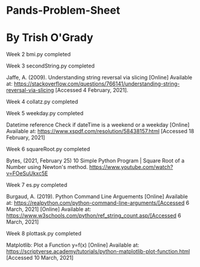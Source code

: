 # Pands-Problem-Sheet
# By Trish O'Grady

Week 2 bmi.py completed

Week 3 secondString.py completed  

Jaffe, A. (2009). Understanding string reversal via slicing [Online] Available at: https://stackoverflow.com/questions/766141/understanding-string-reversal-via-slicing [Accessed 4 February, 2021].

Week 4 collatz.py completed

Week 5 weekday.py completed    

Datetime reference  Check if dateTime is a weekend or a weekday [Online] Available at: https://www.xspdf.com/resolution/58438157.html [Accessed 18 February, 2021]

Week 6 squareRoot.py completed

Bytes, (2021, February 25) 10 Simple Python Program | Square Root of a Number using Newton's method. https://www.youtube.com/watch?v=FOeSuUkxc5E 

Week 7 es.py completed  

Burgaud, A. (2019). Python Command Line Arguements [Online] Available at: https://realpython.com/python-command-line-arguments/[Accessed 6 March, 2021]
[Online] Available at: https://www.w3schools.com/python/ref_string_count.asp/[Accessed 6 March, 2021]

Week 8 plottask.py completed   

Matplotlib: Plot a Function y=f(x) [Online] Available at: https://scriptverse.academy/tutorials/python-matplotlib-plot-function.html [Accessed 10 March, 2021]